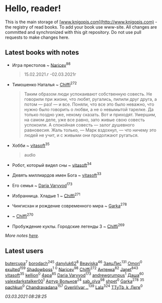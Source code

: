 # Hello, reader!
This is the main storage of [www.knigopis.com](http://www.knigopis.com) - the registry of read books.
To add your book use www-site. All changes are committed and synchronized with this git repository.
Do not use pull requests to make changes here.


## Latest books with notes
* Игра престолов ~ [Naricev](users/107/107090515204537133928-google)<sup>98</sup>
    > 15.02.2021.г -02.03.2021г

* Тимошенко Наталья ~ [Chiffi](users/105/105831994080785626680-google)<sup>272</sup>
    > Таким образом люди успокаивают собственную совесть. Не говорили при жизни, что любят, ругались, пилили друг друга, а потом — раз! — и все. Поняли, что все это было неважно, что нужно было говорить о любви, а не о невымытой тарелке. Да только поздно уже, некому сказать. Вот и приходят. Умершим, на самом деле, уже все равно, зато живые свою совесть успокоили. А спокойная совесть — залог душевного равновесия. Жаль только, — Марк вздохнул, — что ничему это людей не учит, и с живыми они продолжают ругаться.

* Хобби ~ [vitasoft](users/474/47446642-vkontakte)<sup>35</sup>
    > audio

* Робот, который видел сны ~ [vitasoft](users/474/47446642-vkontakte)<sup>34</sup>

* Девять миллиардов имен Бога ~ [vitasoft](users/474/47446642-vkontakte)<sup>33</sup>

* Его семья ~ [Daria Varyvod](users/829/829893410524253-facebook)<sup>173</sup>

* Избранница. Хладые 1 ~ [Chiffi](users/105/105831994080785626680-google)<sup>271</sup>

* Чингисхан и рождение современного мира ~ [Garka](users/115/115753719718250012620-google)<sup>278</sup>

*  ~ [Chiffi](users/105/105831994080785626680-google)<sup>270</sup>

* Пробуждение куклы. Городские легенды 3 ~ [Chiffi](users/105/105831994080785626680-google)<sup>269</sup>


_More notes [here](latest_books_with_notes.md)._


## Latest users
[butercupa](users/193/193697993-vkontakte)<sup>7</sup> 
[borodach](users/157/15706320-vkontakte)<sup>245</sup> 
[danyluk62](users/374/374149854-vkontakte)<sup>8</sup> 
[Beaviska](users/102/10202544960024508-facebook)<sup>46</sup> 
[ЗаяцЛис](users/112/112388384595246311466-google)<sup>131</sup> 
[Omori](users/115/115866996040654857247-google)<sup>0</sup> 
[exulted](users/100/100599204551896265722-google)<sup>159</sup> 
[Shadowboss](users/237/23730569-vkontakte)<sup>1</sup> 
[](users/100/100028852573184906516-google)<sup>0</sup> 
[Naricev](users/107/107090515204537133928-google)<sup>98</sup> 
[Chiffi](users/105/105831994080785626680-google)<sup>272</sup> 
[Антенка](users/118/118158645037334943900-google)<sup>82</sup> 
[Janet](users/108/108113656204404967440-google)<sup>843</sup> 
[vitasoft](users/474/47446642-vkontakte)<sup>35</sup> 
[kellion](users/112/112383791028642787860-google)<sup>0</sup> 
[4apa](users/117/117392596378069249667-google)<sup>85</sup> 
[Daria Varyvod](users/829/829893410524253-facebook)<sup>173</sup> 
[andrewgrumpus](users/560/560577759-vkontakte)<sup>1</sup> 
[Даша](users/334/334696193054530347-mailru)<sup>60</sup> 
[valexdarkstalker00](users/177/177960414-vkontakte)<sup>1</sup> 
[Артур Вольнов](users/225/225880893-vkontakte)<sup>24</sup> 
[sab_olya](users/139/139338401-vkontakte)<sup>98</sup> 
[shpet](users/104/104126809082024514594-google)<sup>0</sup> 
[Garka](users/115/115753719718250012620-google)<sup>278</sup> 
[](users/153/1537586159620888-facebook)<sup>35</sup> 
[pachkun](users/114/114309115883392945033-google)<sup>0</sup> 
[Chandravadana](users/105/105866022348292919948-google)<sup>157</sup> 
[GvenVivar ..](users/158/158266434925901-facebook)<sup>139</sup> 
[Lala](users/761/76187635-vkontakte)<sup>324</sup> 
[TTyTb_k_Лeге](users/765/76561198846322195-steam)<sup>0</sup> 


_03.03.2021 08:28:25_
